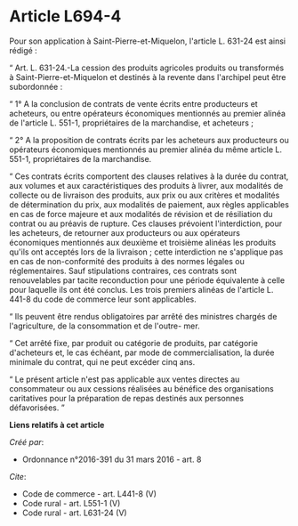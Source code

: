 # Article L694-4

Pour son application à Saint-Pierre-et-Miquelon, l'article L. 631-24 est ainsi rédigé : 

“ Art. L. 631-24.-La cession des produits agricoles produits ou transformés à Saint-Pierre-et-Miquelon et destinés à la
revente dans l'archipel peut être subordonnée : 

“ 1° A la conclusion de contrats de vente écrits entre producteurs et acheteurs, ou entre opérateurs économiques mentionnés
au premier alinéa de l'article L. 551-1, propriétaires de la marchandise, et acheteurs ; 

“ 2° A la proposition de contrats écrits par les acheteurs aux producteurs ou opérateurs économiques mentionnés au premier
alinéa du même article L. 551-1, propriétaires de la marchandise. 

“ Ces contrats écrits comportent des clauses relatives à la durée du contrat, aux volumes et aux caractéristiques des
produits à livrer, aux modalités de collecte ou de livraison des produits, aux prix ou aux critères et modalités de
détermination du prix, aux modalités de paiement, aux règles applicables en cas de force majeure et aux modalités de révision
et de résiliation du contrat ou au préavis de rupture. Ces clauses prévoient l'interdiction, pour les acheteurs, de retourner
aux producteurs ou aux opérateurs économiques mentionnés aux deuxième et troisième alinéas les produits qu'ils ont acceptés
lors de la livraison ; cette interdiction ne s'applique pas en cas de non-conformité des produits à des normes légales ou
réglementaires. Sauf stipulations contraires, ces contrats sont renouvelables par tacite reconduction pour une période
équivalente à celle pour laquelle ils ont été conclus. Les trois premiers alinéas de l'article L. 441-8 du code de commerce
leur sont applicables. 

“ Ils peuvent être rendus obligatoires par arrêté des ministres chargés de l'agriculture, de la consommation et de l'outre-
mer. 

“ Cet arrêté fixe, par produit ou catégorie de produits, par catégorie d'acheteurs et, le cas échéant, par mode de
commercialisation, la durée minimale du contrat, qui ne peut excéder cinq ans. 

“ Le présent article n'est pas applicable aux ventes directes au consommateur ou aux cessions réalisées au bénéfice des
organisations caritatives pour la préparation de repas destinés aux personnes défavorisées. ”

**Liens relatifs à cet article**

_Créé par_:

  - Ordonnance n°2016-391 du 31 mars 2016 - art. 8

_Cite_:

  - Code de commerce - art. L441-8 (V)
  - Code rural - art. L551-1 (V)
  - Code rural - art. L631-24 (V)
